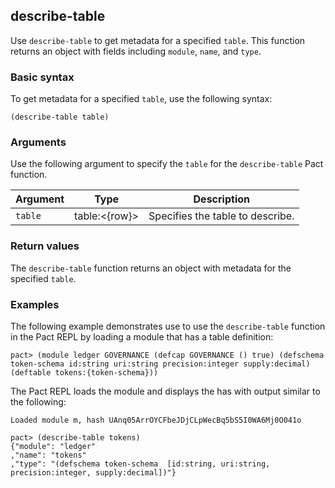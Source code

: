 ## describe-table

Use `describe-table` to get metadata for a specified `table`. 
This function returns an object with fields including `module`, `name`, and `type`.

### Basic syntax

To get metadata for a specified `table`, use the following syntax:

```pact
(describe-table table)
```

### Arguments

Use the following argument to specify the `table` for the `describe-table` Pact function.

| Argument | Type          | Description                                  |
|----------|---------------|----------------------------------------------|
| `table`    | table:<{row}> | Specifies the table to describe.             |

### Return values

The `describe-table` function returns an object with metadata for the specified `table`.

### Examples

The following example demonstrates use to use the `describe-table` function in the Pact REPL by loading a module that has a table definition:

```pact
pact> (module ledger GOVERNANCE (defcap GOVERNANCE () true) (defschema token-schema id:string uri:string precision:integer supply:decimal) (deftable tokens:{token-schema}))
```

The Pact REPL loads the module and displays the has with output similar to the following:

```text
Loaded module m, hash UAnq05ArrOYCFbeJDjCLpWecBq5bS5I0WA6Mj0O041o
```

```pact
pact> (describe-table tokens)
{"module": "ledger"
,"name": "tokens"
,"type": "(defschema token-schema  [id:string, uri:string, precision:integer, supply:decimal])"}
```
